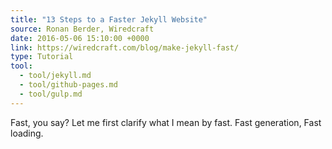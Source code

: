 ```yaml
---
title: "13 Steps to a Faster Jekyll Website"
source: Ronan Berder, Wiredcraft
date: 2016-05-06 15:10:00 +0000
link: https://wiredcraft.com/blog/make-jekyll-fast/
type: Tutorial
tool:
  - tool/jekyll.md
  - tool/github-pages.md
  - tool/gulp.md
---
```

Fast, you say? Let me first clarify what I mean by fast. Fast generation, Fast loading.





